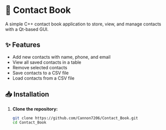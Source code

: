 # 📒 Contact Book

A simple C++ contact book application to store, view, and manage contacts with a Qt-based GUI.

## ✨ Features

- Add new contacts with name, phone, and email
- View all saved contacts in a table
- Remove selected contacts
- Save contacts to a CSV file
- Load contacts from a CSV file


## 📥 Installation

1. **Clone the repository:**
   ```bash
   git clone https://github.com/Cannon7206/Contact_Book.git
   cd Contact_Book
